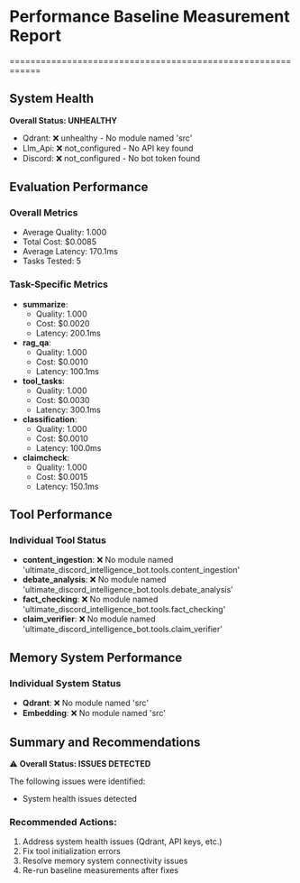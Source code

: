 # Performance Baseline Measurement Report
============================================================

## System Health

**Overall Status: UNHEALTHY**

- Qdrant: ❌ unhealthy - No module named 'src'
- Llm_Api: ❌ not_configured - No API key found
- Discord: ❌ not_configured - No bot token found

## Evaluation Performance

### Overall Metrics
- Average Quality: 1.000
- Total Cost: $0.0085
- Average Latency: 170.1ms
- Tasks Tested: 5

### Task-Specific Metrics
- **summarize**:
  - Quality: 1.000
  - Cost: $0.0020
  - Latency: 200.1ms
- **rag_qa**:
  - Quality: 1.000
  - Cost: $0.0010
  - Latency: 100.1ms
- **tool_tasks**:
  - Quality: 1.000
  - Cost: $0.0030
  - Latency: 300.1ms
- **classification**:
  - Quality: 1.000
  - Cost: $0.0010
  - Latency: 100.0ms
- **claimcheck**:
  - Quality: 1.000
  - Cost: $0.0015
  - Latency: 150.1ms

## Tool Performance

### Individual Tool Status
- **content_ingestion**: ❌ No module named 'ultimate_discord_intelligence_bot.tools.content_ingestion'
- **debate_analysis**: ❌ No module named 'ultimate_discord_intelligence_bot.tools.debate_analysis'
- **fact_checking**: ❌ No module named 'ultimate_discord_intelligence_bot.tools.fact_checking'
- **claim_verifier**: ❌ No module named 'ultimate_discord_intelligence_bot.tools.claim_verifier'

## Memory System Performance

### Individual System Status
- **Qdrant**: ❌ No module named 'src'
- **Embedding**: ❌ No module named 'src'

## Summary and Recommendations

⚠️ **Overall Status: ISSUES DETECTED**

The following issues were identified:
- System health issues detected

### Recommended Actions:
1. Address system health issues (Qdrant, API keys, etc.)
2. Fix tool initialization errors
3. Resolve memory system connectivity issues
4. Re-run baseline measurements after fixes